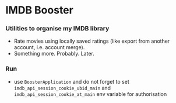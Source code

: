 # IMDB Booster

### Utilities to organise my IMDB library

- Rate movies using locally saved ratings (like export from another account, i.e. account merge).
- Something more. Probably. Later.

### Run

- use `BoosterApplication` and do not forget to set `imdb_api_session_cookie_ubid_main` and `imdb_api_session_cookie_at_main` env variable for authorisation